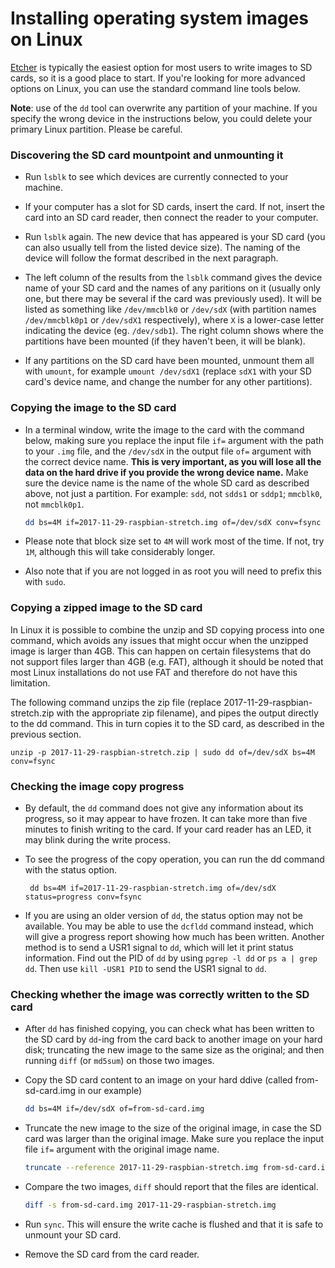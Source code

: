 # Installing operating system images on Linux

[Etcher](README.md) is typically the easiest option for most users to write images to SD cards, so it is a good place to start. If you're looking for more advanced options on Linux, you can use the standard command line tools below.

**Note**: use of the `dd` tool can overwrite any partition of your machine. If you specify the wrong device in the instructions below, you could delete your primary Linux partition. Please be careful.

### Discovering the SD card mountpoint and unmounting it
- Run `lsblk` to see which devices are currently connected to your machine.

- If your computer has a slot for SD cards, insert the card. If not, insert the card into an SD card reader, then connect the reader to your computer.

- Run `lsblk` again. The new device that has appeared is your SD card (you can also usually tell from the listed device size). The naming of the device will follow the format described in the next paragraph.

- The left column of the results from the `lsblk` command gives the device name of your SD card and the names of any paritions on it (usually only one, but there may be several if the card was previously used). It will be listed as something like `/dev/mmcblk0` or `/dev/sdX` (with partition names `/dev/mmcblk0p1` or `/dev/sdX1` respectively), where `X` is a lower-case letter indicating the device (eg. `/dev/sdb1`). The right column shows where the partitions have been mounted (if they haven't been, it will be blank).

- If any partitions on the SD card have been mounted, unmount them all with `umount`, for example `umount /dev/sdX1` (replace `sdX1` with your SD card's device name, and change the number for any other partitions).

### Copying the image to the SD card

- In a terminal window, write the image to the card with the command below, making sure you replace the input file `if=` argument with the path to your `.img` file, and the `/dev/sdX` in the output file `of=` argument with the correct device name. **This is very important, as you will lose all the data on the hard drive if you provide the wrong device name.** Make sure the device name is the name of the whole SD card as described above, not just a partition. For example: `sdd`, not `sdds1` or `sddp1`; `mmcblk0`, not `mmcblk0p1`.

    ```bash
    dd bs=4M if=2017-11-29-raspbian-stretch.img of=/dev/sdX conv=fsync
    ```

- Please note that block size set to `4M` will work most of the time. If not,  try `1M`, although this will take considerably longer.

- Also note that if you are not logged in as root you will need to prefix this with `sudo`.

### Copying a zipped image to the SD card

In Linux it is possible to combine the unzip and SD copying process into one command, which avoids any issues that might occur when the unzipped image is larger than 4GB. This can happen on certain filesystems that do not support files larger than 4GB (e.g. FAT), although it should be noted that most Linux installations do not use FAT and therefore do not have this limitation.

The following command unzips the zip file (replace 2017-11-29-raspbian-stretch.zip with the appropriate zip filename), and pipes the output directly to the dd command. This in turn copies it to the SD card, as described in the previous section.
```
unzip -p 2017-11-29-raspbian-stretch.zip | sudo dd of=/dev/sdX bs=4M conv=fsync
```

### Checking the image copy progress

- By default, the `dd` command does not give any information about its progress, so it may appear to have frozen. It can take more than five minutes to finish writing to the card. If your card reader has an LED, it may blink during the write process. 

- To see the progress of the copy operation, you can run the dd command with the status option.
   ```
    dd bs=4M if=2017-11-29-raspbian-stretch.img of=/dev/sdX status=progress conv=fsync
   ```
- If you are using an older version of `dd`, the status option may not be available. You may be able to use the `dcfldd` command instead, which will give a progress report showing how much has been written. Another method is to send a USR1 signal to `dd`, which will let it print status information. Find out the PID of `dd` by using `pgrep -l dd` or `ps a | grep dd`. Then use `kill -USR1 PID` to send the USR1 signal to `dd`.

### Checking whether the image was correctly written to the SD card

- After `dd` has finished copying, you can check what has been written to the SD card by `dd`-ing from the card back to another image on your hard disk; truncating the new image to the same size as the original; and then running `diff` (or `md5sum`) on those two images.

- Copy the SD card content to an image on your hard ddive (called from-sd-card.img in our example)
    ```bash
    dd bs=4M if=/dev/sdX of=from-sd-card.img
    ```
- Truncate the new image to the size of the original image, in case the SD card was larger than the original image. Make sure you replace the input file `if=` argument with the original image name.
    ```bash
    truncate --reference 2017-11-29-raspbian-stretch.img from-sd-card.img
    ```
- Compare the two images, `diff` should report that the files are identical.
    ```bash
    diff -s from-sd-card.img 2017-11-29-raspbian-stretch.img
    ```
- Run `sync`. This will ensure the write cache is flushed and that it is safe to unmount your SD card.

- Remove the SD card from the card reader.
